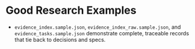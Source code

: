# Good Research Examples

- `evidence_index.sample.json`, `evidence_index_raw.sample.json`, and
  `evidence_tasks.sample.json` demonstrate complete, traceable records that tie
  back to decisions and specs.
